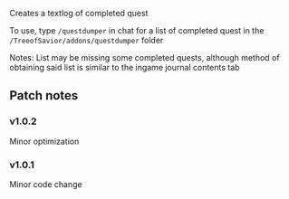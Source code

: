 Creates a textlog of completed quest

To use, type `/questdumper` in chat for a list of completed quest in the `/TreeofSavior/addons/questdumper` folder

Notes: List may be missing some completed quests, although method of obtaining said list is similar to the ingame journal contents tab


Patch notes
---
### v1.0.2
Minor optimization


### v1.0.1
Minor code change